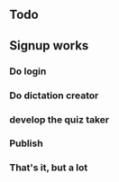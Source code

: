 ## Todo
## Signup works
### Do login
### Do dictation creator
### develop the quiz taker
### Publish
### That's it, but a lot